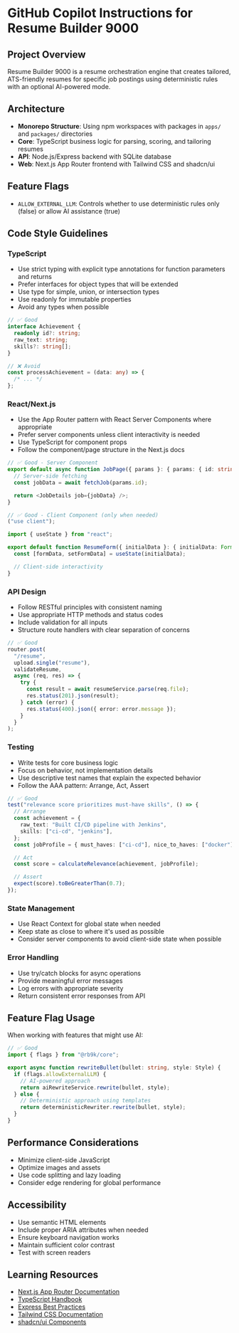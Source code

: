 # GitHub Copilot Instructions for Resume Builder 9000

## Project Overview

Resume Builder 9000 is a resume orchestration engine that creates tailored, ATS-friendly resumes for specific job postings using deterministic rules with an optional AI-powered mode.

## Architecture

- **Monorepo Structure**: Using npm workspaces with packages in `apps/` and `packages/` directories
- **Core**: TypeScript business logic for parsing, scoring, and tailoring resumes
- **API**: Node.js/Express backend with SQLite database
- **Web**: Next.js App Router frontend with Tailwind CSS and shadcn/ui

## Feature Flags

- `ALLOW_EXTERNAL_LLM`: Controls whether to use deterministic rules only (false) or allow AI assistance (true)

## Code Style Guidelines

### TypeScript

- Use strict typing with explicit type annotations for function parameters and returns
- Prefer interfaces for object types that will be extended
- Use type for simple, union, or intersection types
- Use readonly for immutable properties
- Avoid any types when possible

```typescript
// ✅ Good
interface Achievement {
  readonly id?: string;
  raw_text: string;
  skills?: string[];
}

// ❌ Avoid
const processAchievement = (data: any) => {
  /* ... */
};
```

### React/Next.js

- Use the App Router pattern with React Server Components where appropriate
- Prefer server components unless client interactivity is needed
- Use TypeScript for component props
- Follow the component/page structure in the Next.js docs

```typescript
// ✅ Good - Server Component
export default async function JobPage({ params }: { params: { id: string } }) {
  // Server-side fetching
  const jobData = await fetchJob(params.id);

  return <JobDetails job={jobData} />;
}

// ✅ Good - Client Component (only when needed)
("use client");

import { useState } from "react";

export default function ResumeForm({ initialData }: { initialData: FormData }) {
  const [formData, setFormData] = useState(initialData);

  // Client-side interactivity
}
```

### API Design

- Follow RESTful principles with consistent naming
- Use appropriate HTTP methods and status codes
- Include validation for all inputs
- Structure route handlers with clear separation of concerns

```typescript
// ✅ Good
router.post(
  "/resume",
  upload.single("resume"),
  validateResume,
  async (req, res) => {
    try {
      const result = await resumeService.parse(req.file);
      res.status(201).json(result);
    } catch (error) {
      res.status(400).json({ error: error.message });
    }
  }
);
```

### Testing

- Write tests for core business logic
- Focus on behavior, not implementation details
- Use descriptive test names that explain the expected behavior
- Follow the AAA pattern: Arrange, Act, Assert

```typescript
// ✅ Good
test("relevance score prioritizes must-have skills", () => {
  // Arrange
  const achievement = {
    raw_text: "Built CI/CD pipeline with Jenkins",
    skills: ["ci-cd", "jenkins"],
  };
  const jobProfile = { must_haves: ["ci-cd"], nice_to_haves: ["docker"] };

  // Act
  const score = calculateRelevance(achievement, jobProfile);

  // Assert
  expect(score).toBeGreaterThan(0.7);
});
```

### State Management

- Use React Context for global state when needed
- Keep state as close to where it's used as possible
- Consider server components to avoid client-side state when possible

### Error Handling

- Use try/catch blocks for async operations
- Provide meaningful error messages
- Log errors with appropriate severity
- Return consistent error responses from API

## Feature Flag Usage

When working with features that might use AI:

```typescript
// ✅ Good
import { flags } from "@rb9k/core";

export async function rewriteBullet(bullet: string, style: Style) {
  if (flags.allowExternalLLM) {
    // AI-powered approach
    return aiRewriteService.rewrite(bullet, style);
  } else {
    // Deterministic approach using templates
    return deterministicRewriter.rewrite(bullet, style);
  }
}
```

## Performance Considerations

- Minimize client-side JavaScript
- Optimize images and assets
- Use code splitting and lazy loading
- Consider edge rendering for global performance

## Accessibility

- Use semantic HTML elements
- Include proper ARIA attributes when needed
- Ensure keyboard navigation works
- Maintain sufficient color contrast
- Test with screen readers

## Learning Resources

- [Next.js App Router Documentation](https://nextjs.org/docs)
- [TypeScript Handbook](https://www.typescriptlang.org/docs/handbook/intro.html)
- [Express Best Practices](https://expressjs.com/en/advanced/best-practice-performance.html)
- [Tailwind CSS Documentation](https://tailwindcss.com/docs)
- [shadcn/ui Components](https://ui.shadcn.com/docs)
